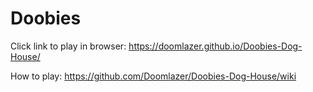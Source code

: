 # Doobies

Click link to play in browser: https://doomlazer.github.io/Doobies-Dog-House/

How to play: https://github.com/Doomlazer/Doobies-Dog-House/wiki
